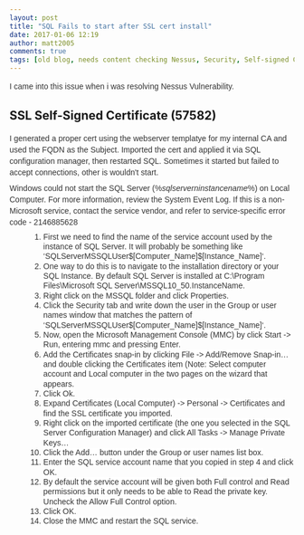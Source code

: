 ```yaml
---
layout: post
title: "SQL Fails to start after SSL cert install"
date: 2017-01-06 12:19
author: matt2005
comments: true
tags: [old blog, needs content checking Nessus, Security, Self-signed Certificate, SQL, SSL, Windows]
---
```

<p style="line-height:15pt;font-family:Arial;font-size:10.5pt;color:#333333;margin:0 0 6pt;">I came into this issue when i was resolving Nessus Vulnerability.</p>

<h2 class="vuln-title" title="Plugin Name: SSL Self-Signed Certificate, Plugin ID: 57582">SSL Self-Signed Certificate (57582)</h2>
<p style="line-height:15pt;font-family:Arial;font-size:10.5pt;color:#333333;margin:0 0 6pt;">I generated a proper cert using the webserver templatye for my internal CA and used the FQDN as the Subject. Imported the cert and applied it via SQL configuration manager, then restarted SQL. Sometimes it started but failed to accept connections, other is wouldn't start.</p>
<p style="line-height:15pt;font-family:Arial;font-size:10.5pt;color:#333333;margin:0 0 6pt;"><span style="background:white;">Windows could not start the SQL Server (%</span><span style="font-style:italic;background:white;">sqlserverninstancename</span><span style="background:white;">%) on Local Computer. For more information, review the System Event Log. If this is a non-Microsoft service, contact the service vendor, and refer to service-specific error code - 2146885628</span></p>

<ol style="margin-left:.375in;direction:ltr;unicode-bidi:embed;margin-top:0;margin-bottom:0;font-family:Arial;font-size:10.5pt;font-weight:normal;font-style:normal;" type="1">
	<li style="margin-top:0;margin-bottom:0;vertical-align:middle;line-height:13pt;color:#333333;" value="1"><span style="font-family:Arial;font-size:10.5pt;font-weight:normal;font-style:normal;background:white;">First we need to find the name of the service account used by the instance of SQL Server. It will probably be something like ‘SQLServerMSSQLUser$[Computer_Name]$[Instance_Name]‘.</span></li>
</ol>
<ol style="margin-left:.375in;direction:ltr;unicode-bidi:embed;margin-top:0;margin-bottom:0;font-family:Arial;font-size:10.5pt;font-weight:normal;font-style:normal;" type="1">
	<li style="margin-top:0;margin-bottom:0;vertical-align:middle;line-height:13pt;color:#333333;" value="2"><span style="font-family:Arial;font-size:10.5pt;font-weight:normal;font-style:normal;background:white;">One way to do this is to navigate to the installation directory or your SQL Instance. By default SQL Server is installed at C:\Program Files\Microsoft SQL Server\MSSQL10_50.InstanceName.</span></li>
	<li style="margin-top:0;margin-bottom:0;vertical-align:middle;line-height:13pt;color:#333333;"><span style="font-family:Arial;font-size:10.5pt;background:white;">Right click on the MSSQL folder and click Properties.</span></li>
</ol>
<ol style="margin-left:.375in;direction:ltr;unicode-bidi:embed;margin-top:0;margin-bottom:0;font-family:Arial;font-size:10.5pt;font-weight:normal;font-style:normal;" type="1">
	<li style="margin-top:0;margin-bottom:0;vertical-align:middle;line-height:13pt;color:#333333;" value="4"><span style="font-family:Arial;font-size:10.5pt;font-weight:normal;font-style:normal;background:white;">Click the Security tab and write down the user in the Group or user names window that matches the pattern of ‘SQLServerMSSQLUser$[Computer_Name]$[Instance_Name]‘.</span></li>
	<li style="margin-top:0;margin-bottom:0;vertical-align:middle;line-height:13pt;color:#333333;"><span style="font-family:Arial;font-size:10.5pt;background:white;">Now, open the Microsoft Management Console (MMC) by click Start -&gt; Run, entering mmc and pressing Enter.</span></li>
	<li style="margin-top:0;margin-bottom:0;vertical-align:middle;line-height:13pt;color:#333333;"><span style="font-family:Arial;font-size:10.5pt;background:white;">Add the Certificates snap-in by clicking File -&gt; Add/Remove Snap-in… and double clicking the Certificates item (Note: Select computer account and Local computer in the two pages on the wizard that appears.</span></li>
	<li style="margin-top:0;margin-bottom:0;vertical-align:middle;line-height:13pt;color:#333333;"><span style="font-family:Arial;font-size:10.5pt;background:white;">Click Ok.</span></li>
</ol>
<ol style="margin-left:.375in;direction:ltr;unicode-bidi:embed;margin-top:0;margin-bottom:0;font-family:Arial;font-size:10.5pt;font-weight:normal;font-style:normal;" type="1">
	<li style="margin-top:0;margin-bottom:0;vertical-align:middle;line-height:13pt;color:#333333;" value="8"><span style="font-family:Arial;font-size:10.5pt;font-weight:normal;font-style:normal;background:white;">Expand Certificates (Local Computer) -&gt; Personal -&gt; Certificates and find the SSL certificate you imported.</span></li>
</ol>
<ol style="margin-left:.375in;direction:ltr;unicode-bidi:embed;margin-top:0;margin-bottom:0;font-family:Arial;font-size:10.5pt;font-weight:normal;font-style:normal;" type="1">
	<li style="margin-top:0;margin-bottom:0;vertical-align:middle;line-height:13pt;color:#333333;" value="9"><span style="font-family:Arial;font-size:10.5pt;font-weight:normal;font-style:normal;background:white;">Right click on the imported certificate (the one you selected in the SQL Server Configuration Manager) and click All Tasks -&gt; Manage Private Keys…</span></li>
</ol>
<ol style="margin-left:.375in;direction:ltr;unicode-bidi:embed;margin-top:0;margin-bottom:0;font-family:Arial;font-size:10.5pt;font-weight:normal;font-style:normal;" type="1">
	<li style="margin-top:0;margin-bottom:0;vertical-align:middle;line-height:13pt;color:#333333;" value="10"><span style="font-family:Arial;font-size:10.5pt;font-weight:normal;font-style:normal;background:white;">Click the Add… button under the Group or user names list box.</span></li>
</ol>
<ol style="margin-left:.375in;direction:ltr;unicode-bidi:embed;margin-top:0;margin-bottom:0;font-family:Arial;font-size:10.5pt;font-weight:normal;font-style:normal;" type="1">
	<li style="margin-top:0;margin-bottom:0;vertical-align:middle;line-height:13pt;color:#333333;" value="11"><span style="font-family:Arial;font-size:10.5pt;font-weight:normal;font-style:normal;background:white;">Enter the SQL service account name that you copied in step 4 and click OK.</span></li>
</ol>
<ol style="margin-left:.375in;direction:ltr;unicode-bidi:embed;margin-top:0;margin-bottom:0;font-family:Arial;font-size:10.5pt;font-weight:normal;font-style:normal;" type="1">
	<li style="margin-top:0;margin-bottom:0;vertical-align:middle;line-height:13pt;color:#333333;" value="12"><span style="font-family:Arial;font-size:10.5pt;font-weight:normal;font-style:normal;background:white;">By default the service account will be given both Full control and Read permissions but it only needs to be able to Read the private key. Uncheck the Allow Full Control option.</span></li>
	<li style="margin-top:0;margin-bottom:0;vertical-align:middle;line-height:13pt;color:#333333;"><span style="font-family:Arial;font-size:10.5pt;background:white;">Click OK.</span></li>
	<li style="margin-top:0;margin-bottom:0;vertical-align:middle;line-height:13pt;color:#333333;"><span style="font-family:Arial;font-size:10.5pt;background:white;">Close the MMC and restart the SQL service.</span></li>
</ol>
